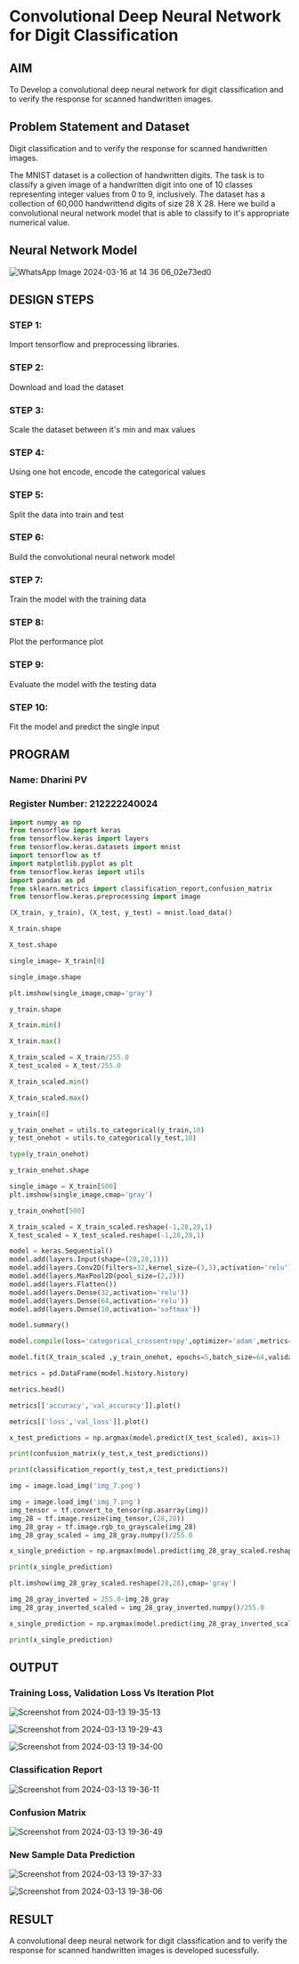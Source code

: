 # Convolutional Deep Neural Network for Digit Classification

## AIM

To Develop a convolutional deep neural network for digit classification and to verify the response for scanned handwritten images.

## Problem Statement and Dataset
Digit classification and to verify the response for scanned handwritten images.

The MNIST dataset is a collection of handwritten digits. The task is to classify a given image of a handwritten digit into one of 10 classes representing integer values from 0 to 9, inclusively. The dataset has a collection of 60,000 handwrittend digits of size 28 X 28. Here we build a convolutional neural network model that is able to classify to it's appropriate numerical value.

## Neural Network Model

![WhatsApp Image 2024-03-16 at 14 36 06_02e73ed0](https://github.com/DHARINIPV/mnist-classification/assets/119400845/8a59fd04-d2ec-4c17-942c-137c2e83d804)

## DESIGN STEPS

### STEP 1:
Import tensorflow and preprocessing libraries.

### STEP 2:
Download and load the dataset

### STEP 3:
Scale the dataset between it's min and max values

### STEP 4:
Using one hot encode, encode the categorical values

### STEP 5:
Split the data into train and test

### STEP 6:
Build the convolutional neural network model

### STEP 7:
Train the model with the training data

### STEP 8:
Plot the performance plot

### STEP 9:
Evaluate the model with the testing data

### STEP 10:
Fit the model and predict the single input

## PROGRAM

### Name: Dharini PV
### Register Number: 212222240024

```python
import numpy as np
from tensorflow import keras
from tensorflow.keras import layers
from tensorflow.keras.datasets import mnist
import tensorflow as tf
import matplotlib.pyplot as plt
from tensorflow.keras import utils
import pandas as pd
from sklearn.metrics import classification_report,confusion_matrix
from tensorflow.keras.preprocessing import image

(X_train, y_train), (X_test, y_test) = mnist.load_data()

X_train.shape

X_test.shape

single_image= X_train[0]

single_image.shape

plt.imshow(single_image,cmap='gray')

y_train.shape

X_train.min()

X_train.max()

X_train_scaled = X_train/255.0
X_test_scaled = X_test/255.0

X_train_scaled.min()

X_train_scaled.max()

y_train[0]

y_train_onehot = utils.to_categorical(y_train,10)
y_test_onehot = utils.to_categorical(y_test,10)

type(y_train_onehot)

y_train_onehot.shape

single_image = X_train[500]
plt.imshow(single_image,cmap='gray')

y_train_onehot[500]

X_train_scaled = X_train_scaled.reshape(-1,28,28,1)
X_test_scaled = X_test_scaled.reshape(-1,28,28,1)

model = keras.Sequential()
model.add(layers.Input(shape=(28,28,1)))
model.add(layers.Conv2D(filters=32,kernel_size=(3,3),activation='relu'))
model.add(layers.MaxPool2D(pool_size=(2,2)))
model.add(layers.Flatten())
model.add(layers.Dense(32,activation='relu'))
model.add(layers.Dense(64,activation='relu'))
model.add(layers.Dense(10,activation='softmax'))

model.summary()

model.compile(loss='categorical_crossentropy',optimizer='adam',metrics='accuracy')

model.fit(X_train_scaled ,y_train_onehot, epochs=5,batch_size=64,validation_data=(X_test_scaled,y_test_onehot))

metrics = pd.DataFrame(model.history.history)

metrics.head()

metrics[['accuracy','val_accuracy']].plot()

metrics[['loss','val_loss']].plot()

x_test_predictions = np.argmax(model.predict(X_test_scaled), axis=1)

print(confusion_matrix(y_test,x_test_predictions))

print(classification_report(y_test,x_test_predictions))

img = image.load_img('img_7.png')

img = image.load_img('img_7.png')
img_tensor = tf.convert_to_tensor(np.asarray(img))
img_28 = tf.image.resize(img_tensor,(28,28))
img_28_gray = tf.image.rgb_to_grayscale(img_28)
img_28_gray_scaled = img_28_gray.numpy()/255.0

x_single_prediction = np.argmax(model.predict(img_28_gray_scaled.reshape(1,28,28,1)),axis=1)

print(x_single_prediction)

plt.imshow(img_28_gray_scaled.reshape(28,28),cmap='gray')

img_28_gray_inverted = 255.0-img_28_gray
img_28_gray_inverted_scaled = img_28_gray_inverted.numpy()/255.0

x_single_prediction = np.argmax(model.predict(img_28_gray_inverted_scaled.reshape(1,28,28,1)),axis=1)

print(x_single_prediction)
```

## OUTPUT

### Training Loss, Validation Loss Vs Iteration Plot

![Screenshot from 2024-03-13 19-35-13](https://github.com/DHARINIPV/mnist-classification/assets/119400845/f684ffbf-1498-476e-86b9-c01ea0075ddd)

![Screenshot from 2024-03-13 19-29-43](https://github.com/DHARINIPV/mnist-classification/assets/119400845/86c17ff1-bf24-47aa-a2b8-165c8c03a21a)

![Screenshot from 2024-03-13 19-34-00](https://github.com/DHARINIPV/mnist-classification/assets/119400845/473fc7e1-ab84-4392-9db9-7eba094e083d)

### Classification Report

![Screenshot from 2024-03-13 19-36-11](https://github.com/DHARINIPV/mnist-classification/assets/119400845/8a2c9895-ec81-4a1a-b038-187e8a3f5c30)

### Confusion Matrix

![Screenshot from 2024-03-13 19-36-49](https://github.com/DHARINIPV/mnist-classification/assets/119400845/2a872c92-b154-4106-b1a7-b8091f09aa4b)

### New Sample Data Prediction

![Screenshot from 2024-03-13 19-37-33](https://github.com/DHARINIPV/mnist-classification/assets/119400845/6a531237-d381-4e11-a94e-119395397487)

![Screenshot from 2024-03-13 19-38-06](https://github.com/DHARINIPV/mnist-classification/assets/119400845/fa06f808-ccde-47d6-84aa-a2b0d0c4a301)

## RESULT
A convolutional deep neural network for digit classification and to verify the response for scanned handwritten images is developed sucessfully.

